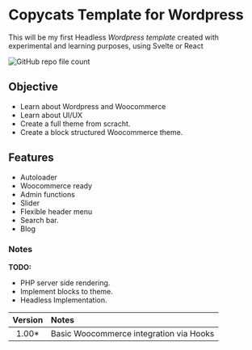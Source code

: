 # Copycats Template for Wordpress
This will be my first Headless *Wordpress template* created with experimental and learning purposes, using Svelte or React

![GitHub repo file count](https://img.shields.io/github/directory-file-count/ss-vector/copycats)

## Objective

- Learn about Wordpress and Woocommerce
- Learn about UI/UX
- Create a full theme from scracht.
- Create a block structured Woocommerce theme.

## Features

* Autoloader
* Woocommerce ready
* Admin functions
* Slider
* Flexible header menu
* Search bar.
* Blog

### Notes

**TODO:**
- PHP server side rendering.
- Implement blocks to theme.
- Headless Implementation.

| Version | Notes   |
| :------:| :------ |
| 1.00*    | Basic Woocommerce integration via Hooks |
